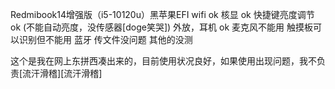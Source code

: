 

Redmibook14增强版（i5-10120u）黑苹果EFI
wifi ok
核显 ok
快捷键亮度调节 ok (不能自动亮度，没传感器[doge笑哭])
外放，耳机 ok 麦克风不能用
触摸板可以识别但不能用
蓝牙 传文件没问题 其他的没测

这个是我在网上东拼西凑出来的，目前使用状况良好，如果使用出现问题，我不负责[流汗滑稽][流汗滑稽]
